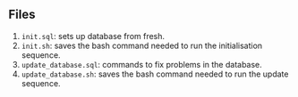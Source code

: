 
## Files

1. `init.sql`: sets up database from fresh.
2. `init.sh`: saves the bash command needed to run the initialisation sequence.
3. `update_database.sql`: commands to fix problems in the database.
4. `update_database.sh`: saves the bash command needed to run the update sequence.

